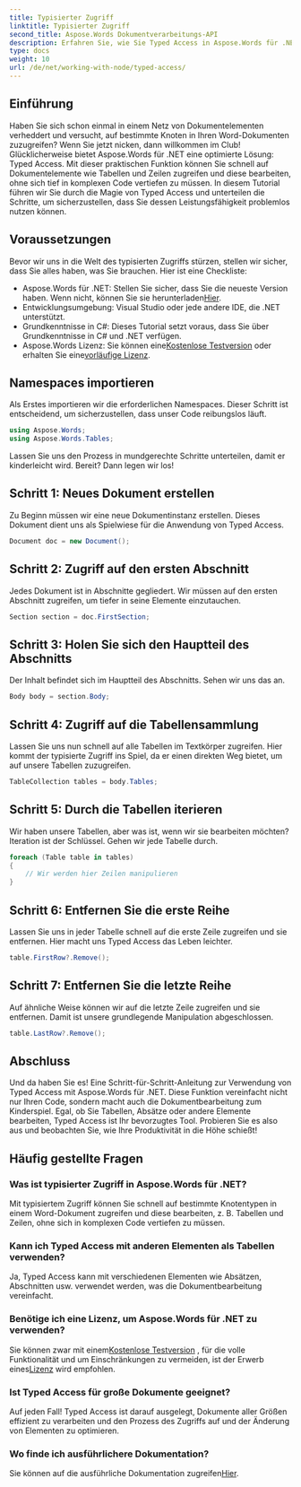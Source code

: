 ```yaml
---
title: Typisierter Zugriff
linktitle: Typisierter Zugriff
second_title: Aspose.Words Dokumentverarbeitungs-API
description: Erfahren Sie, wie Sie Typed Access in Aspose.Words für .NET verwenden, um Dokumentelemente wie Tabellen und Zeilen einfach zu bearbeiten. Diese Schritt-für-Schritt-Anleitung vereinfacht Ihren Arbeitsablauf.
type: docs
weight: 10
url: /de/net/working-with-node/typed-access/
---
```

## Einführung

Haben Sie sich schon einmal in einem Netz von Dokumentelementen verheddert und versucht, auf bestimmte Knoten in Ihren Word-Dokumenten zuzugreifen? Wenn Sie jetzt nicken, dann willkommen im Club! Glücklicherweise bietet Aspose.Words für .NET eine optimierte Lösung: Typed Access. Mit dieser praktischen Funktion können Sie schnell auf Dokumentelemente wie Tabellen und Zeilen zugreifen und diese bearbeiten, ohne sich tief in komplexen Code vertiefen zu müssen. In diesem Tutorial führen wir Sie durch die Magie von Typed Access und unterteilen die Schritte, um sicherzustellen, dass Sie dessen Leistungsfähigkeit problemlos nutzen können.

## Voraussetzungen

Bevor wir uns in die Welt des typisierten Zugriffs stürzen, stellen wir sicher, dass Sie alles haben, was Sie brauchen. Hier ist eine Checkliste:

-  Aspose.Words für .NET: Stellen Sie sicher, dass Sie die neueste Version haben. Wenn nicht, können Sie sie herunterladen[Hier](https://releases.aspose.com/words/net/).
- Entwicklungsumgebung: Visual Studio oder jede andere IDE, die .NET unterstützt.
- Grundkenntnisse in C#: Dieses Tutorial setzt voraus, dass Sie über Grundkenntnisse in C# und .NET verfügen.
-  Aspose.Words Lizenz: Sie können eine[Kostenlose Testversion](https://releases.aspose.com/) oder erhalten Sie eine[vorläufige Lizenz](https://purchase.aspose.com/temporary-license/).

## Namespaces importieren

Als Erstes importieren wir die erforderlichen Namespaces. Dieser Schritt ist entscheidend, um sicherzustellen, dass unser Code reibungslos läuft.

```csharp
using Aspose.Words;
using Aspose.Words.Tables;
```

Lassen Sie uns den Prozess in mundgerechte Schritte unterteilen, damit er kinderleicht wird. Bereit? Dann legen wir los!

## Schritt 1: Neues Dokument erstellen

Zu Beginn müssen wir eine neue Dokumentinstanz erstellen. Dieses Dokument dient uns als Spielwiese für die Anwendung von Typed Access.

```csharp
Document doc = new Document();
```

## Schritt 2: Zugriff auf den ersten Abschnitt

Jedes Dokument ist in Abschnitte gegliedert. Wir müssen auf den ersten Abschnitt zugreifen, um tiefer in seine Elemente einzutauchen.

```csharp
Section section = doc.FirstSection;
```

## Schritt 3: Holen Sie sich den Hauptteil des Abschnitts

Der Inhalt befindet sich im Hauptteil des Abschnitts. Sehen wir uns das an.

```csharp
Body body = section.Body;
```

## Schritt 4: Zugriff auf die Tabellensammlung

Lassen Sie uns nun schnell auf alle Tabellen im Textkörper zugreifen. Hier kommt der typisierte Zugriff ins Spiel, da er einen direkten Weg bietet, um auf unsere Tabellen zuzugreifen.

```csharp
TableCollection tables = body.Tables;
```

## Schritt 5: Durch die Tabellen iterieren

Wir haben unsere Tabellen, aber was ist, wenn wir sie bearbeiten möchten? Iteration ist der Schlüssel. Gehen wir jede Tabelle durch.

```csharp
foreach (Table table in tables)
{
    // Wir werden hier Zeilen manipulieren
}
```

## Schritt 6: Entfernen Sie die erste Reihe

Lassen Sie uns in jeder Tabelle schnell auf die erste Zeile zugreifen und sie entfernen. Hier macht uns Typed Access das Leben leichter.

```csharp
table.FirstRow?.Remove();
```

## Schritt 7: Entfernen Sie die letzte Reihe

Auf ähnliche Weise können wir auf die letzte Zeile zugreifen und sie entfernen. Damit ist unsere grundlegende Manipulation abgeschlossen.

```csharp
table.LastRow?.Remove();
```

## Abschluss

Und da haben Sie es! Eine Schritt-für-Schritt-Anleitung zur Verwendung von Typed Access mit Aspose.Words für .NET. Diese Funktion vereinfacht nicht nur Ihren Code, sondern macht auch die Dokumentbearbeitung zum Kinderspiel. Egal, ob Sie Tabellen, Absätze oder andere Elemente bearbeiten, Typed Access ist Ihr bevorzugtes Tool. Probieren Sie es also aus und beobachten Sie, wie Ihre Produktivität in die Höhe schießt!

## Häufig gestellte Fragen

### Was ist typisierter Zugriff in Aspose.Words für .NET?
Mit typisiertem Zugriff können Sie schnell auf bestimmte Knotentypen in einem Word-Dokument zugreifen und diese bearbeiten, z. B. Tabellen und Zeilen, ohne sich in komplexen Code vertiefen zu müssen.

### Kann ich Typed Access mit anderen Elementen als Tabellen verwenden?
Ja, Typed Access kann mit verschiedenen Elementen wie Absätzen, Abschnitten usw. verwendet werden, was die Dokumentbearbeitung vereinfacht.

### Benötige ich eine Lizenz, um Aspose.Words für .NET zu verwenden?
 Sie können zwar mit einem[Kostenlose Testversion](https://releases.aspose.com/) , für die volle Funktionalität und um Einschränkungen zu vermeiden, ist der Erwerb eines[Lizenz](https://purchase.aspose.com/buy) wird empfohlen.

### Ist Typed Access für große Dokumente geeignet?
Auf jeden Fall! Typed Access ist darauf ausgelegt, Dokumente aller Größen effizient zu verarbeiten und den Prozess des Zugriffs auf und der Änderung von Elementen zu optimieren.

### Wo finde ich ausführlichere Dokumentation?
 Sie können auf die ausführliche Dokumentation zugreifen[Hier](https://reference.aspose.com/words/net/).